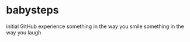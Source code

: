 # babysteps
initial GitHub experience
something in the way you smile
something in the way you laugh
 

